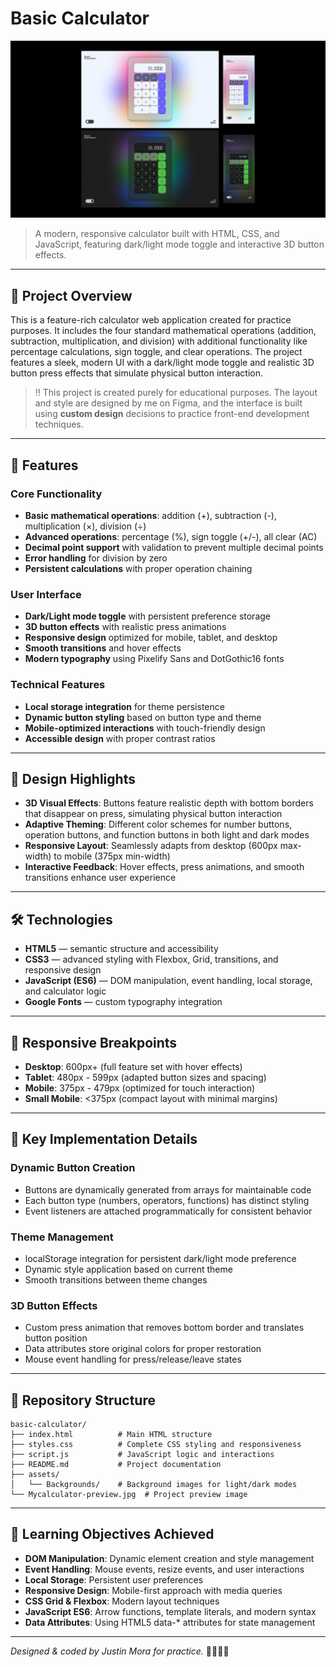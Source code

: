 # Basic Calculator
![Calculator Preview](Mycalculator-preview.jpg)

> A modern, responsive calculator built with HTML, CSS, and JavaScript, featuring dark/light mode toggle and interactive 3D button effects.

---

## 📖 Project Overview

This is a feature-rich calculator web application created for practice purposes. It includes the four standard mathematical operations (addition, subtraction, multiplication, and division) with additional functionality like percentage calculations, sign toggle, and clear operations. The project features a sleek, modern UI with a dark/light mode toggle and realistic 3D button press effects that simulate physical button interaction.

> ‼️ This project is created purely for educational purposes. The layout and style are designed by me on Figma, and the interface is built using **custom design** decisions to practice front-end development techniques.

---

## 🚀 Features

### Core Functionality
- **Basic mathematical operations**: addition (+), subtraction (-), multiplication (×), division (÷)
- **Advanced operations**: percentage (%), sign toggle (+/-), all clear (AC)
- **Decimal point support** with validation to prevent multiple decimal points
- **Error handling** for division by zero
- **Persistent calculations** with proper operation chaining

### User Interface
- **Dark/Light mode toggle** with persistent preference storage
- **3D button effects** with realistic press animations
- **Responsive design** optimized for mobile, tablet, and desktop
- **Smooth transitions** and hover effects
- **Modern typography** using Pixelify Sans and DotGothic16 fonts

### Technical Features
- **Local storage integration** for theme persistence
- **Dynamic button styling** based on button type and theme
- **Mobile-optimized interactions** with touch-friendly design
- **Accessible design** with proper contrast ratios

---

## 🎨 Design Highlights

- **3D Visual Effects**: Buttons feature realistic depth with bottom borders that disappear on press, simulating physical button interaction
- **Adaptive Theming**: Different color schemes for number buttons, operation buttons, and function buttons in both light and dark modes
- **Responsive Layout**: Seamlessly adapts from desktop (600px max-width) to mobile (375px min-width)
- **Interactive Feedback**: Hover effects, press animations, and smooth transitions enhance user experience

---

## 🛠️ Technologies

- **HTML5** — semantic structure and accessibility
- **CSS3** — advanced styling with Flexbox, Grid, transitions, and responsive design
- **JavaScript (ES6)** — DOM manipulation, event handling, local storage, and calculator logic
- **Google Fonts** — custom typography integration

---

## 📱 Responsive Breakpoints

- **Desktop**: 600px+ (full feature set with hover effects)
- **Tablet**: 480px - 599px (adapted button sizes and spacing)
- **Mobile**: 375px - 479px (optimized for touch interaction)
- **Small Mobile**: <375px (compact layout with minimal margins)

---

## 🔧 Key Implementation Details

### Dynamic Button Creation
- Buttons are dynamically generated from arrays for maintainable code
- Each button type (numbers, operators, functions) has distinct styling
- Event listeners are attached programmatically for consistent behavior

### Theme Management
- localStorage integration for persistent dark/light mode preference
- Dynamic style application based on current theme
- Smooth transitions between theme changes

### 3D Button Effects
- Custom press animation that removes bottom border and translates button position
- Data attributes store original colors for proper restoration
- Mouse event handling for press/release/leave states

---

## 📂 Repository Structure

```
basic-calculator/
├── index.html          # Main HTML structure
├── styles.css          # Complete CSS styling and responsiveness
├── script.js           # JavaScript logic and interactions
├── README.md           # Project documentation
├── assets/
│   └── Backgrounds/    # Background images for light/dark modes
└── Mycalculator-preview.jpg  # Project preview image
```

---

## 🎯 Learning Objectives Achieved

- **DOM Manipulation**: Dynamic element creation and style management
- **Event Handling**: Mouse events, resize events, and user interactions
- **Local Storage**: Persistent user preferences
- **Responsive Design**: Mobile-first approach with media queries
- **CSS Grid & Flexbox**: Modern layout techniques
- **JavaScript ES6**: Arrow functions, template literals, and modern syntax
- **Data Attributes**: Using HTML5 data-* attributes for state management

---

_Designed & coded by Justin Mora for practice._ 💚👨🏻‍💻
